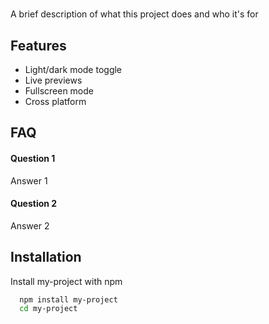 
# 

A brief description of what this project does and who it's for


## Features

- Light/dark mode toggle
- Live previews
- Fullscreen mode
- Cross platform


## FAQ

#### Question 1

Answer 1

#### Question 2

Answer 2


## Installation

Install my-project with npm

```bash
  npm install my-project
  cd my-project
```
    
